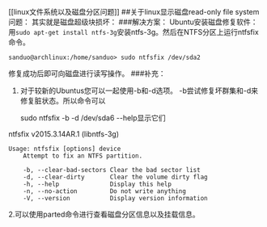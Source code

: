 [[linux文件系统以及磁盘分区问题]]
##关于linux显示磁盘read-only file system问题：
其实就是磁盘超级块损坏：
###解决方案：
Ubuntu安装磁盘修复软件：用`sudo apt-get install ntfs-3g`安装ntfs-3g。然后在NTFS分区上运行ntfsfix命令。
	
	sanduo@archlinux:/home/sanduo> sudo ntfsfix /dev/sda2
修复成功后即可向磁盘进行读写操作。
###补充：
1. 对于较新的Ubuntus您可以一起使用-b和-d选项。 -b尝试修复坏群集和-d来修复脏状态。所以命令可以

	sudo ntfsfix -b -d /dev/sda6
--help显示它们

ntfsfix v2015.3.14AR.1 (libntfs-3g)

	Usage: ntfsfix [options] device
	    Attempt to fix an NTFS partition.

	    -b, --clear-bad-sectors Clear the bad sector list
	    -d, --clear-dirty       Clear the volume dirty flag
	    -h, --help              Display this help
	    -n, --no-action         Do not write anything
	    -V, --version           Display version information


2.可以使用parted命令进行查看磁盘分区信息以及挂载信息。
